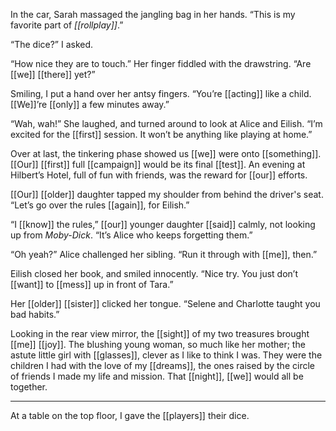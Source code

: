 In the car, Sarah massaged the jangling bag in her hands. “This is my favorite part of *[[rollplay]]*.”

“The dice?” I asked.

“How nice they are to touch.” Her finger fiddled with the drawstring. “Are [[we]] [[there]] yet?”

Smiling, I put a hand over her antsy fingers. “You’re [[acting]] like a child. [[We]]’re [[only]] a few minutes away.”

“Wah, wah!” She laughed, and turned around to look at Alice and Eilish. “I’m excited for the [[first]] session. It won’t be anything like playing at home.” 

Over at last, the tinkering phase showed us [[we]] were onto [[something]]. [[Our]] [[first]] full [[campaign]] would be its final [[test]]. An evening at Hilbert’s Hotel, full of fun with friends, was the reward for [[our]] efforts. 

[[Our]] [[older]] daughter tapped my shoulder from behind the driver's seat. “Let’s go over the rules [[again]], for Eilish.”

“I [[know]] the rules,” [[our]] younger daughter [[said]] calmly, not looking up from *Moby-Dick*. “It’s Alice who keeps forgetting them.”

“Oh yeah?” Alice challenged her sibling. “Run it through with [[me]], then.”

Eilish closed her book, and smiled innocently. “Nice try. You just don’t [[want]] to [[mess]] up in front of Tara.”

Her [[older]] [[sister]] clicked her tongue. “Selene and Charlotte taught you bad habits.”

Looking in the rear view mirror, the [[sight]] of my two treasures brought [[me]] [[joy]]. The blushing young woman, so much like her mother; the astute little girl with [[glasses]], clever as I like to think I was. They were the children I had with the love of my [[dreams]], the ones raised by the circle of friends I made my life and mission. That [[night]], [[we]] would all be together.

* * *

At a table on the top floor, I gave the [[players]] their dice.
